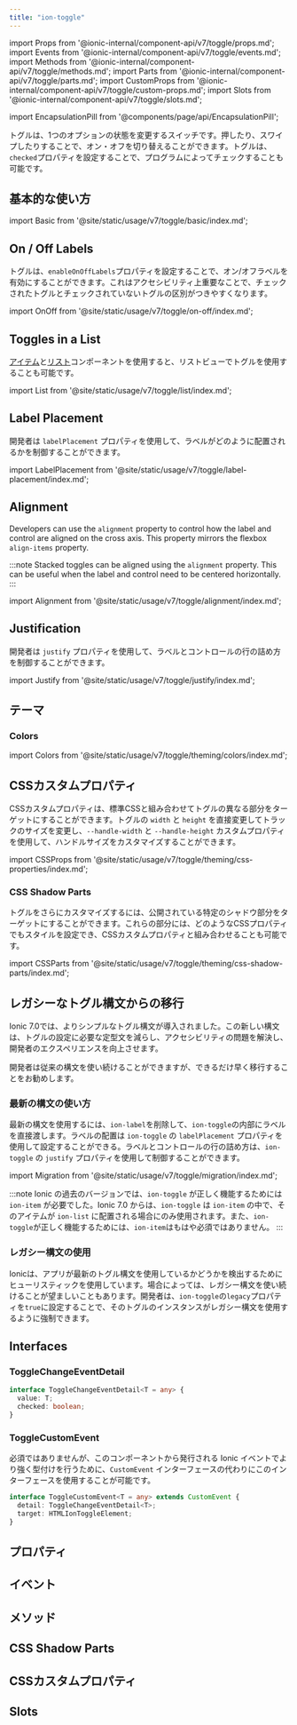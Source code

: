 ```yaml
---
title: "ion-toggle"
---
```

import Props from '@ionic-internal/component-api/v7/toggle/props.md';
import Events from '@ionic-internal/component-api/v7/toggle/events.md';
import Methods from '@ionic-internal/component-api/v7/toggle/methods.md';
import Parts from '@ionic-internal/component-api/v7/toggle/parts.md';
import CustomProps from '@ionic-internal/component-api/v7/toggle/custom-props.md';
import Slots from '@ionic-internal/component-api/v7/toggle/slots.md';

<head>
  <title>ion-toggle: Custom Toggle Button for Ionic Applications</title>
  <meta name="description" content="Toggleは、1つのオプションの状態を変更します。ion-toggleを使用して、アプリケーションのオン/オフを切り替えることができるカスタマイズ可能なトグルボタンを作成します。" />
</head>

import EncapsulationPill from '@components/page/api/EncapsulationPill';

<EncapsulationPill type="shadow" />


トグルは、1つのオプションの状態を変更するスイッチです。押したり、スワイプしたりすることで、オン・オフを切り替えることができます。トグルは、`checked`プロパティを設定することで、プログラムによってチェックすることも可能です。

## 基本的な使い方

import Basic from '@site/static/usage/v7/toggle/basic/index.md';

<Basic />


## On / Off Labels

トグルは、`enableOnOffLabels`プロパティを設定することで、オン/オフラベルを有効にすることができます。これはアクセシビリティ上重要なことで、チェックされたトグルとチェックされていないトグルの区別がつきやすくなります。

import OnOff from '@site/static/usage/v7/toggle/on-off/index.md';

<OnOff />


## Toggles in a List

[アイテム](./item)と[リスト](./list)コンポーネントを使用すると、リストビューでトグルを使用することも可能です。

import List from '@site/static/usage/v7/toggle/list/index.md';

<List />


## Label Placement

開発者は `labelPlacement` プロパティを使用して、ラベルがどのように配置されるかを制御することができます。

import LabelPlacement from '@site/static/usage/v7/toggle/label-placement/index.md';

<LabelPlacement />

## Alignment

Developers can use the `alignment` property to control how the label and control are aligned on the cross axis. This property mirrors the flexbox `align-items` property.

:::note
Stacked toggles can be aligned using the `alignment` property. This can be useful when the label and control need to be centered horizontally.
:::

import Alignment from '@site/static/usage/v7/toggle/alignment/index.md';

<Alignment />

## Justification

開発者は `justify` プロパティを使用して、ラベルとコントロールの行の詰め方を制御することができます。

import Justify from '@site/static/usage/v7/toggle/justify/index.md';

<Justify />

## テーマ

### Colors

import Colors from '@site/static/usage/v7/toggle/theming/colors/index.md';

<Colors />

## CSSカスタムプロパティ

CSSカスタムプロパティは、標準CSSと組み合わせてトグルの異なる部分をターゲットにすることができます。トグルの `width` と `height` を直接変更してトラックのサイズを変更し、`--handle-width` と `--handle-height` カスタムプロパティを使用して、ハンドルサイズをカスタマイズすることができます。

import CSSProps from '@site/static/usage/v7/toggle/theming/css-properties/index.md';

<CSSProps />

### CSS Shadow Parts

トグルをさらにカスタマイズするには、公開されている特定のシャドウ部分をターゲットにすることができます。これらの部分には、どのようなCSSプロパティでもスタイルを設定でき、CSSカスタムプロパティと組み合わせることも可能です。

import CSSParts from '@site/static/usage/v7/toggle/theming/css-shadow-parts/index.md';

<CSSParts />

## レガシーなトグル構文からの移行

Ionic 7.0では、よりシンプルなトグル構文が導入されました。この新しい構文は、トグルの設定に必要な定型文を減らし、アクセシビリティの問題を解決し、開発者のエクスペリエンスを向上させます。

開発者は従来の構文を使い続けることができますが、できるだけ早く移行することをお勧めします。

### 最新の構文の使い方

最新の構文を使用するには、`ion-label`を削除して、`ion-toggle`の内部にラベルを直接渡します。ラベルの配置は `ion-toggle` の `labelPlacement` プロパティを使用して設定することができる。ラベルとコントロールの行の詰め方は、`ion-toggle` の `justify` プロパティを使用して制御することができます。

import Migration from '@site/static/usage/v7/toggle/migration/index.md';

<Migration />
  

:::note
Ionic の過去のバージョンでは、`ion-toggle` が正しく機能するためには `ion-item` が必要でした。Ionic 7.0 からは、`ion-toggle` は `ion-item` の中で、そのアイテムが `ion-list` に配置される場合にのみ使用されます。また、`ion-toggle`が正しく機能するためには、`ion-item`はもはや必須ではありません。
:::

### レガシー構文の使用

Ionicは、アプリが最新のトグル構文を使用しているかどうかを検出するためにヒューリスティックを使用しています。場合によっては、レガシー構文を使い続けることが望ましいこともあります。開発者は、`ion-toggle`の`legacy`プロパティを`true`に設定することで、そのトグルのインスタンスがレガシー構文を使用するように強制できます。

## Interfaces

### ToggleChangeEventDetail

```typescript
interface ToggleChangeEventDetail<T = any> {
  value: T;
  checked: boolean;
}
```

### ToggleCustomEvent

必須ではありませんが、このコンポーネントから発行される Ionic イベントでより強く型付けを行うために、`CustomEvent` インターフェースの代わりにこのインターフェースを使用することが可能です。

```typescript
interface ToggleCustomEvent<T = any> extends CustomEvent {
  detail: ToggleChangeEventDetail<T>;
  target: HTMLIonToggleElement;
}
```


## プロパティ
<Props />

## イベント
<Events />

## メソッド
<Methods />

## CSS Shadow Parts
<Parts />

## CSSカスタムプロパティ
<CustomProps />

## Slots
<Slots />
